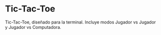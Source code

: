 # Tic-Tac-Toe
Tic-Tac-Toe, diseñado para la terminal. Incluye modos Jugador vs Jugador y Jugador vs Computadora. 
